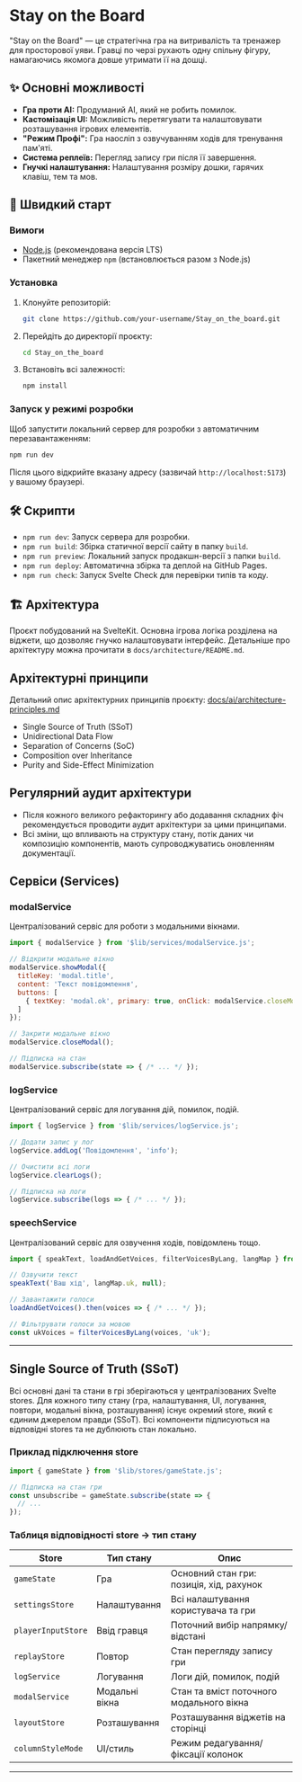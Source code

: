 # Stay on the Board

"Stay on the Board" — це стратегічна гра на витривалість та тренажер для просторової уяви. Гравці по черзі рухають одну спільну фігуру, намагаючись якомога довше утримати її на дошці.

## ✨ Основні можливості

*   **Гра проти AI:** Продуманий AI, який не робить помилок.
*   **Кастомізація UI:** Можливість перетягувати та налаштовувати розташування ігрових елементів.
*   **"Режим Профі":** Гра наосліп з озвучуванням ходів для тренування пам'яті.
*   **Система реплеїв:** Перегляд запису гри після її завершення.
*   **Гнучкі налаштування:** Налаштування розміру дошки, гарячих клавіш, тем та мов.

## 🚀 Швидкий старт

### Вимоги

*   [Node.js](https://nodejs.org/) (рекомендована версія LTS)
*   Пакетний менеджер `npm` (встановлюється разом з Node.js)

### Установка

1.  Клонуйте репозиторій:
    ```bash
    git clone https://github.com/your-username/Stay_on_the_board.git
    ```
2.  Перейдіть до директорії проєкту:
    ```bash
    cd Stay_on_the_board
    ```
3.  Встановіть всі залежності:
    ```bash
    npm install
    ```

### Запуск у режимі розробки

Щоб запустити локальний сервер для розробки з автоматичним перезавантаженням:
```bash
npm run dev
```
Після цього відкрийте вказану адресу (зазвичай `http://localhost:5173`) у вашому браузері.

## 🛠️ Скрипти

*   `npm run dev`: Запуск сервера для розробки.
*   `npm run build`: Збірка статичної версії сайту в папку `build`.
*   `npm run preview`: Локальний запуск продакшн-версії з папки `build`.
*   `npm run deploy`: Автоматична збірка та деплой на GitHub Pages.
*   `npm run check`: Запуск Svelte Check для перевірки типів та коду.

## 🏗️ Архітектура

Проєкт побудований на SvelteKit. Основна ігрова логіка розділена на віджети, що дозволяє гнучко налаштовувати інтерфейс. Детальніше про архітектуру можна прочитати в `docs/architecture/README.md`. 

## Архітектурні принципи

Детальний опис архітектурних принципів проєкту:
[docs/ai/architecture-principles.md](docs/ai/architecture-principles.md)

- Single Source of Truth (SSoT)
- Unidirectional Data Flow
- Separation of Concerns (SoC)
- Composition over Inheritance
- Purity and Side-Effect Minimization

## Регулярний аудит архітектури

- Після кожного великого рефакторингу або додавання складних фіч рекомендується проводити аудит архітектури за цими принципами.
- Всі зміни, що впливають на структуру стану, потік даних чи композицію компонентів, мають супроводжуватись оновленням документації. 

## Сервіси (Services)

### modalService
Централізований сервіс для роботи з модальними вікнами.

```js
import { modalService } from '$lib/services/modalService.js';

// Відкрити модальне вікно
modalService.showModal({
  titleKey: 'modal.title',
  content: 'Текст повідомлення',
  buttons: [
    { textKey: 'modal.ok', primary: true, onClick: modalService.closeModal }
  ]
});

// Закрити модальне вікно
modalService.closeModal();

// Підписка на стан
modalService.subscribe(state => { /* ... */ });
```

### logService
Централізований сервіс для логування дій, помилок, подій.

```js
import { logService } from '$lib/services/logService.js';

// Додати запис у лог
logService.addLog('Повідомлення', 'info');

// Очистити всі логи
logService.clearLogs();

// Підписка на логи
logService.subscribe(logs => { /* ... */ });
```

### speechService
Централізований сервіс для озвучення ходів, повідомлень тощо.

```js
import { speakText, loadAndGetVoices, filterVoicesByLang, langMap } from '$lib/services/speechService.js';

// Озвучити текст
speakText('Ваш хід', langMap.uk, null);

// Завантажити голоси
loadAndGetVoices().then(voices => { /* ... */ });

// Фільтрувати голоси за мовою
const ukVoices = filterVoicesByLang(voices, 'uk');
```

---

## Single Source of Truth (SSoT)
Всі основні дані та стани в грі зберігаються у централізованих Svelte stores. Для кожного типу стану (гра, налаштування, UI, логування, повтори, модальні вікна, розташування) існує окремий store, який є єдиним джерелом правди (SSoT). Всі компоненти підписуються на відповідні stores та не дублюють стан локально.

### Приклад підключення store
```js
import { gameState } from '$lib/stores/gameState.js';

// Підписка на стан гри
const unsubscribe = gameState.subscribe(state => {
  // ...
});
```

### Таблиця відповідності store → тип стану
| Store                | Тип стану         | Опис                                      |
|----------------------|-------------------|--------------------------------------------|
| `gameState`          | Гра               | Основний стан гри: позиція, хід, рахунок   |
| `settingsStore`      | Налаштування      | Всі налаштування користувача та гри        |
| `playerInputStore`   | Ввід гравця       | Поточний вибір напрямку/відстані           |
| `replayStore`        | Повтор            | Стан перегляду запису гри                  |
| `logService`         | Логування         | Логи дій, помилок, подій                   |
| `modalService`       | Модальні вікна    | Стан та вміст поточного модального вікна   |
| `layoutStore`        | Розташування      | Розташування віджетів на сторінці          |
| `columnStyleMode`    | UI/стиль          | Режим редагування/фіксації колонок         |

--- 